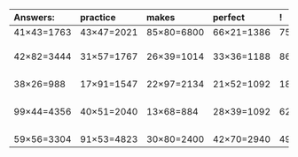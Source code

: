 | Answers: | practice | makes | perfect | ! |
| :--- | :--- | :--- | :--- | :--- |
| 41×43=1763 | 43×47=2021 | 85×80=6800 | 66×21=1386 | 75×97=7275 | 
|   |   |   |   |   | 
|   |   |   |   |   | 
|   |   |   |   |   | 
| 42×82=3444 | 31×57=1767 | 26×39=1014 | 33×36=1188 | 86×92=7912 | 
|   |   |   |   |   | 
|   |   |   |   |   | 
|   |   |   |   |   | 
|   |   |   |   |   | 
| 38×26=988 | 17×91=1547 | 22×97=2134 | 21×52=1092 | 18×17=306 | 
|   |   |   |   |   | 
|   |   |   |   |   | 
|   |   |   |   |   | 
|   |   |   |   |   | 
| 99×44=4356 | 40×51=2040 | 13×68=884 | 28×39=1092 | 62×40=2480 | 
|   |   |   |   |   | 
|   |   |   |   |   | 
|   |   |   |   |   | 
|   |   |   |   |   | 
| 59×56=3304 | 91×53=4823 | 30×80=2400 | 42×70=2940 | 49×12=588 | 
